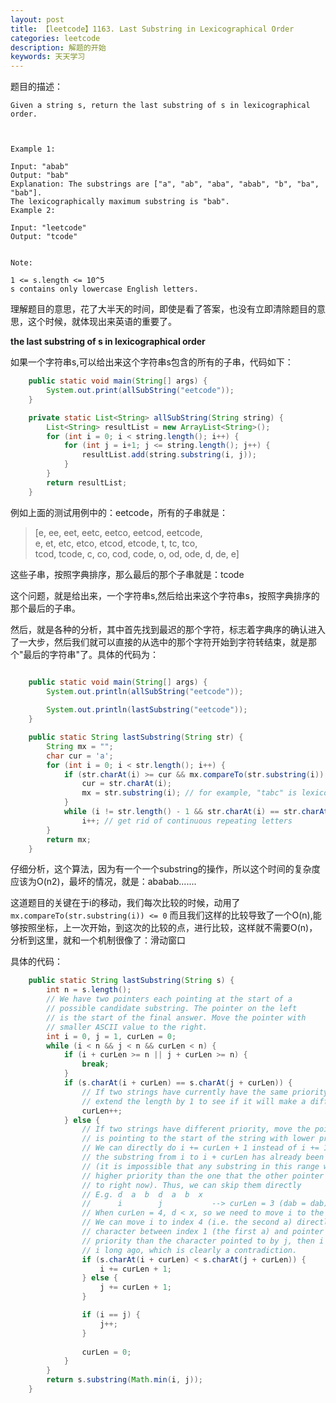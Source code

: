 ```yaml
---
layout: post
title: 【leetcode】1163. Last Substring in Lexicographical Order
categories: leetcode
description: 解题的开始
keywords: 天天学习
---
```


题目的描述：

~~~
Given a string s, return the last substring of s in lexicographical order.

 

Example 1:

Input: "abab"
Output: "bab"
Explanation: The substrings are ["a", "ab", "aba", "abab", "b", "ba", "bab"]. 
The lexicographically maximum substring is "bab".
Example 2:

Input: "leetcode"
Output: "tcode"
 

Note:

1 <= s.length <= 10^5
s contains only lowercase English letters.
~~~

理解题目的意思，花了大半天的时间，即使是看了答案，也没有立即清除题目的意思，这个时候，就体现出来英语的重要了。

**the last substring of s in lexicographical order**

如果一个字符串s,可以给出来这个字符串s包含的所有的子串，代码如下：

~~~java
    public static void main(String[] args) {
		System.out.print(allSubString("eetcode"));
	}

	private static List<String> allSubString(String string) {
		List<String> resultList = new ArrayList<String>();
		for (int i = 0; i < string.length(); i++) {
			for (int j = i+1; j <= string.length(); j++) {
				resultList.add(string.substring(i, j));
			}
		}
		return resultList;
	}
~~~

例如上面的测试用例中的：eetcode，所有的子串就是：

> [e, ee, eet, eetc, eetco, eetcod, eetcode,    
> e, et, etc, etco, etcod, etcode, t, tc, tco,    
> tcod, tcode, c, co, cod, code, o, od, ode, d, de, e]   
> 

这些子串，按照字典排序，那么最后的那个子串就是：tcode

这个问题，就是给出来，一个字符串s,然后给出来这个字符串s，按照字典排序的那个最后的子串。

然后，就是各种的分析，其中首先找到最迟的那个字符，标志着字典序的确认进入了一大步，然后我们就可以直接的从选中的那个字符开始到字符转结束，就是那个"最后的字符串"了。具体的代码为：

~~~java

	public static void main(String[] args) {
		System.out.println(allSubString("eetcode"));
		
		System.out.println(lastSubstring("eetcode"));
	}

	public static String lastSubstring(String str) {
		String mx = "";
		char cur = 'a';
		for (int i = 0; i < str.length(); i++) {
			if (str.charAt(i) >= cur && mx.compareTo(str.substring(i)) <= 0) { // the first letter of substring matters,
				cur = str.charAt(i);
				mx = str.substring(i); // for example, "tabc" is lexicographically larger than "tab"
			}
			while (i != str.length() - 1 && str.charAt(i) == str.charAt(i + 1))
				i++; // get rid of continuous repeating letters
		}
		return mx;
	}

~~~

仔细分析，这个算法，因为有一个一个substring的操作，所以这个时间的复杂度应该为O(n2)，最坏的情况，就是：ababab.......

这道题目的关键在于i的移动，我们每次比较的时候，动用了
```mx.compareTo(str.substring(i)) <= 0```
而且我们这样的比较导致了一个O(n),能够按照坐标，上一次开始，到这次的比较的点，进行比较，这样就不需要O(n)，分析到这里，就和一个机制很像了：滑动窗口

具体的代码：
~~~java
	public static String lastSubstring(String s) {
        int n = s.length();
        // We have two pointers each pointing at the start of a
        // possible candidate substring. The pointer on the left
        // is the start of the final answer. Move the pointer with
        // smaller ASCII value to the right.
        int i = 0, j = 1, curLen = 0;
        while (i < n && j < n && curLen < n) {
            if (i + curLen >= n || j + curLen >= n) {
                break;
            }
            if (s.charAt(i + curLen) == s.charAt(j + curLen)) {
                // If two strings have currently have the same priority,
                // extend the length by 1 to see if it will make a difference
                curLen++;
            } else {
                // If two strings have different priority, move the pointer that
                // is pointing to the start of the string with lower priority.
                // We can directly do i += curLen + 1 instead of i += 1 because
                // the substring from i to i + curLen has already been covered
                // (it is impossible that any substring in this range will have a 
                // higher priority than the one that the other pointer is pointing 
                // to right now). Thus, we can skip them directly
                // E.g. d  a  b  d  a  b  x
                //      i        j           --> curLen = 3 (dab = dab)
                // When curLen = 4, d < x, so we need to move i to the right
                // We can move i to index 4 (i.e. the second a) directly. If some 
                // character between index 1 (the first a) and pointer j has higher
                // priority than the character pointed to by j, then i will have left
                // i long ago, which is clearly a contradiction.
                if (s.charAt(i + curLen) < s.charAt(j + curLen)) {
                    i += curLen + 1;
                } else {
                    j += curLen + 1;
                }

                if (i == j) {
                    j++;
                }
                
                curLen = 0;
            }
        }
        return s.substring(Math.min(i, j));
    }
~~~





